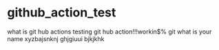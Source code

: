 # github_action_test

what is git hub actions
testing git hub action!!!workin$%
git
what is your name
xyzbajsnknj
ghjgiuui
bjkjkhk
